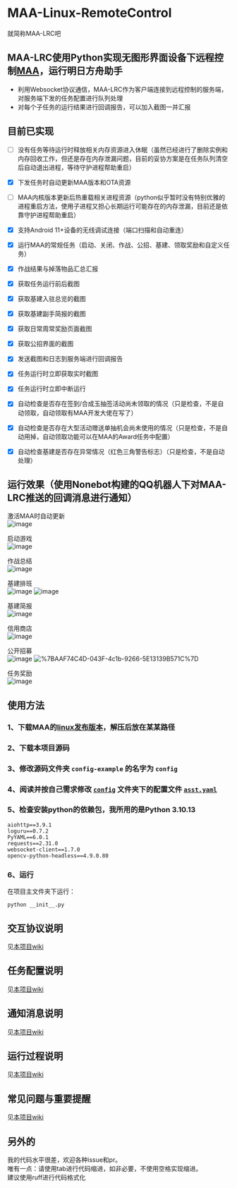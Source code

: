 # MAA-Linux-RemoteControl
就简称MAA-LRC吧

## MAA-LRC使用Python实现无图形界面设备下远程控制[MAA](https://github.com/MaaAssistantArknights/MaaAssistantArknights)，运行明日方舟助手
 - 利用Websocket协议通信，MAA-LRC作为客户端连接到远程控制的服务端，对服务端下发的任务配置进行队列处理
 - 对每个子任务的运行结果进行回调报告，可以加入截图一并汇报

## 目前已实现
 - [ ] 没有任务等待运行时释放相关内存资源进入休眠（虽然已经进行了删除实例和内存回收工作，但还是存在内存泄漏问题，目前的妥协方案是在任务队列清空后自动退出进程，等待守护进程帮助重启）   
 - [x] 下发任务时自动更新MAA版本和OTA资源   
 - [ ] MAA内核版本更新后热重载相关进程资源（python似乎暂时没有特别优雅的进程重启方法，使用子进程又担心长期运行可能存在的内存泄漏，目前还是依靠守护进程帮助重启）  
 - [x] 支持Android 11+设备的无线调试连接（端口扫描和自动重连）   
 - [x] 运行MAA的常规任务（启动、关闭、作战、公招、基建、领取奖励和自定义任务）  
 - [x] 作战结果与掉落物品汇总汇报  
 - [x] 获取任务运行前后截图  
 - [x] 获取基建入驻总览的截图  
 - [x] 获取基建副手简报的截图  
 - [x] 获取日常周常奖励页面截图  
 - [x] 获取公招界面的截图  
 - [x] 发送截图和日志到服务端进行回调报告  
 - [x] 任务运行时立即获取实时截图  
 - [x] 任务运行时立即中断运行  
 - [x] 自动检查是否存在签到/合成玉抽签活动尚未领取的情况（只是检查，不是自动领取，自动领取有MAA开发大佬在写了）  
 - [x] 自动检查是否存在大型活动赠送单抽机会尚未使用的情况（只是检查，不是自动用掉，自动领取功能可以在MAA的Award任务中配置）  
 - [x] 自动检查基建是否存在异常情况（红色三角警告标志）（只是检查，不是自动处理）  




## 运行效果（使用Nonebot构建的QQ机器人下对MAA-LRC推送的回调消息进行通知）
激活MAA时自动更新  
![image](https://github.com/siuze/MAA-Linux-RemoteControl/assets/54578647/e6f2adbd-c3d5-44de-844e-e5aa36ae70c0)

 
启动游戏  
![image](https://github.com/siuze/MAA-Linux-RemoteControl/assets/54578647/137c56c6-c3cd-47a8-8017-1189162501cc)
  
作战总结  
![image](https://github.com/siuze/MAA-Linux-RemoteControl/assets/54578647/05a246d8-2e5b-4560-9404-f0403ada1f12)
  
基建排班  
![image](https://github.com/siuze/MAA-Linux-RemoteControl/assets/54578647/99689c39-4eb0-4c81-9033-b24b3c675100)
![image](https://github.com/siuze/MAA-Linux-RemoteControl/assets/54578647/a46ad2a0-d7c5-4c9d-9d6f-4a47b2573f73)
  
基建简报   
![image](https://github.com/siuze/MAA-Linux-RemoteControl/assets/54578647/2b0838c0-98f0-495e-8aeb-6d325a6fdc7d)

信用商店  
![image](https://github.com/siuze/MAA-Linux-RemoteControl/assets/54578647/7095b36f-7b7b-4b55-801c-4756eccad7bc)

公开招募  
![image](https://github.com/siuze/MAA-Linux-RemoteControl/assets/54578647/ae16d811-26fb-4dca-ba1c-e0ae4704614d)
![%7BAAF74C4D-043F-4c1b-9266-5E13139B571C%7D](https://github.com/siuze/MAA-Linux-RemoteControl/assets/54578647/a75b0408-30c7-4138-ab70-bb7019bc0f1d)



任务奖励    
![image](https://github.com/siuze/MAA-Linux-RemoteControl/assets/54578647/9a1b2688-addf-4db0-987c-981decfb33a3)



## 使用方法
### 1、下载MAA的[linux发布版本](https://github.com/MaaAssistantArknights/MaaAssistantArknights/releases)，解压后放在某某路径
### 2、下载本项目源码
### 3、**修改源码文件夹 `config-example` 的名字为 `config`**
### 4、阅读并按自己需求修改 [`config`](./config_example/) 文件夹下的配置文件 [`asst.yaml`](./config_example/task.yaml)  

### 5、检查安装python的依赖包，我所用的是Python 3.10.13
```
aiohttp==3.9.1
loguru==0.7.2
PyYAML==6.0.1
requests==2.31.0
websocket-client==1.7.0
opencv-python-headless==4.9.0.80
```
### 6、运行
在项目主文件夹下运行：
```
python __init__.py
```


## 交互协议说明
见[本项目wiki](https://github.com/siuze/MAA-Linux-RemoteControl/wiki/交互协议说明)
## 任务配置说明
见[本项目wiki](https://github.com/siuze/MAA-Linux-RemoteControl/wiki/任务配置说明)
## 通知消息说明
见[本项目wiki](https://github.com/siuze/MAA-Linux-RemoteControl/wiki/通知消息说明)
## 运行过程说明
见[本项目wiki](https://github.com/siuze/MAA-Linux-RemoteControl/wiki/运行过程说明)
## 常见问题与重要提醒
见[本项目wiki](https://github.com/siuze/MAA-Linux-RemoteControl/wiki/常见问题与重要提醒)

## 另外的
  
我的代码水平很差，欢迎各种issue和pr。  
唯有一点：请使用tab进行代码缩进，如非必要，不使用空格实现缩进。  
建议使用ruff进行代码格式化   
